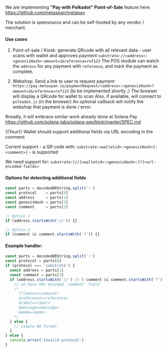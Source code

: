 We are implementing **"Pay with Polkadot" Point-of-Sale** feature here:
https://github.com/metaspan/metapay

The solution is opensource and can be self-hosted by any vendor / merchant.

#### Use cases

1. Point-of-sale / Kiosk: generate QRcode with all relevant data - user scans with wallet and approves payment
`substrate://<address>:<genesisHash>:amount=1&reference=ref123`
The POS module can watch the `address` for any payment with `reference`, and mark the payment as complete.

2. Webshop: Send a link to user to request payment
`https://pay.metaspan.io/paymentRequest/<address>:<genesisHash>?amount=1&reference=ref123` (to be implemented shortly ;)
The browser will display a QRcode for wallet to scan
Also, if available, will connect to `polkadot.js` (in the browser)
An optional callback will notify the webshop that payment is done / error.

Broadly, it will embrace similar work already done at Solana Pay
https://github.com/solana-labs/solana-pay/blob/master/SPEC.md

{{Your}} Wallet should support additional fields via URL encoding in the comment

Current support - a QR code with:
`substrate:<walletid>:<genesisHash>[:<comment>]` - is supported

We need support for:
`substrate:[//]<walletid>:<genesisHash>:[?]<url-encoded-fields>`

#### Options for detecting additional fields
```js
const parts = decodedQRString.split(':')
const protocol    = parts[0]
const address     = parts[1]
const genesisHash = parts[2]
const comment     = parts[3]

// Option 1
if (address.startsWith('//')) {}

// Option 2
if (comment && comment.startsWith('?')) {}
```

#### Example handler:
```js
const parts = decodedQRString.split(':')
const protocol = parts[0]
if (protocol === 'substrate') {
  const address = parts[1]
  const comment = parts[3]
  if (address.startsWith('//') || ( comment && comment.startsWith('?') ) ) {
    // we have URL-encoded `comment` field
    /*
      [?]amount=<amount>
      &reference=<reference>
      &label=<label>
      &message=<message>
      &memo=<memo>
    */
  } else {
    // simple QR format
  }
} else {
  console.error('Invalid protocol')
}
```
